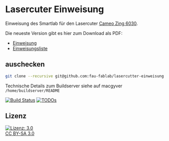 Lasercuter Einweisung
=====================

Einweisung des Smartlab für den Lasercuter [Cameo Zing 6030](https://fablab.fau.de/tool/lasercutter).

Die neueste Version gibt es hier zum Download als PDF:
* [Einweisung](https://brain.fablab.fau.de/build/lasercutter-einweisung/Einweisung_Lasercutter.pdf)
* [Einweisungsliste](https://brain.fablab.fau.de/build/lasercutter-einweisung/Einweisungsliste_Lasercutter.pdf)

auschecken
----------

```bash
git clone --recursive git@github.com:fau-fablab/lasercutter-einweisung.git
```

Technische Details zum Buildserver siehe auf macgyver `/home/buildserver/README`

[![Build Status](https://brain.fablab.fau.de/build/lasercutter-einweisung/status.svg)](https://brain.fablab.fau.de/build/lasercutter-einweisung/)
[![TODOs](https://brain.fablab.fau.de/build/lasercutter-einweisung/status-todos.svg)](https://brain.fablab.fau.de/build/lasercutter-einweisung/)

Lizenz
------

[![Lizenz: 3.0](https://licensebuttons.net/l/by-sa/3.0/de/88x31.png)</br>CC BY-SA 3.0](https://creativecommons.org/licenses/by-sa/3.0/)
